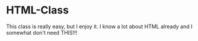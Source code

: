 # HTML-Class
This class is really easy, but I enjoy it. I know a lot about HTML already and I somewhat don't need THIS!!!
